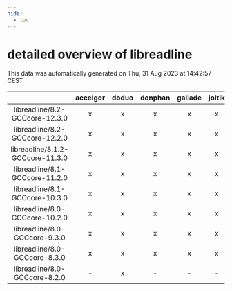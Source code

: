 ```yaml
---
hide:
  - toc
---
```


detailed overview of libreadline
================================


This data was automatically generated on Thu, 31 Aug 2023 at 14:42:57 CEST  

| |accelgor|doduo|donphan|gallade|joltik|skitty|swalot|victini|
| :---: | :---: | :---: | :---: | :---: | :---: | :---: | :---: | :---: |
|libreadline/8.2-GCCcore-12.3.0|x|x|x|x|x|x|x|x|
|libreadline/8.2-GCCcore-12.2.0|x|x|x|x|x|x|x|x|
|libreadline/8.1.2-GCCcore-11.3.0|x|x|x|x|x|x|x|x|
|libreadline/8.1-GCCcore-11.2.0|x|x|x|x|x|x|x|x|
|libreadline/8.1-GCCcore-10.3.0|x|x|x|x|x|x|x|x|
|libreadline/8.0-GCCcore-10.2.0|x|x|x|x|x|x|x|x|
|libreadline/8.0-GCCcore-9.3.0|x|x|x|x|x|x|x|x|
|libreadline/8.0-GCCcore-8.3.0|x|x|x|x|x|x|x|x|
|libreadline/8.0-GCCcore-8.2.0|-|x|-|-|-|-|x|-|
